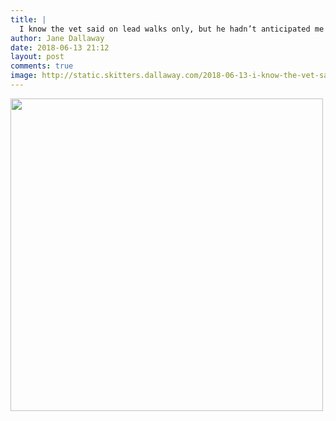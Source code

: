 ```yaml
---
title: |
  I know the vet said on lead walks only, but he hadn’t anticipated me being in such close proximity to the squirrel
author: Jane Dallaway
date: 2018-06-13 21:12
layout: post
comments: true
image: http://static.skitters.dallaway.com/2018-06-13-i-know-the-vet-said-on-lead-walks-only--but-he-hadn-t-anticipated-me-being-in-such-close-proximity-to-the-squirrel-thumb-1-IMG-3749.JPG
---
```


<div>
        <a href="http://static.skitters.dallaway.com/2018-06-13-i-know-the-vet-said-on-lead-walks-only--but-he-hadn-t-anticipated-me-being-in-such-close-proximity-to-the-squirrel-fullsize-1-IMG-3749.JPG">
          <img src="http://static.skitters.dallaway.com/2018-06-13-i-know-the-vet-said-on-lead-walks-only--but-he-hadn-t-anticipated-me-being-in-such-close-proximity-to-the-squirrel-thumb-1-IMG-3749.JPG" width="500" height="500"/>
        </a>
      </div>


  
      